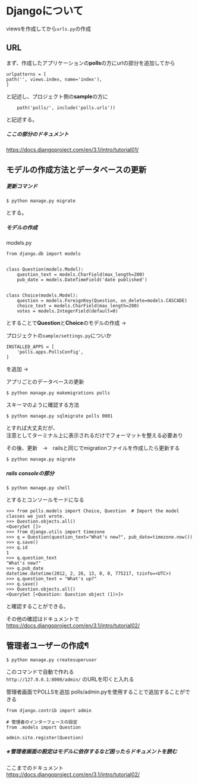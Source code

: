 # Djangoについて

viewsを作成してから`urls.py`の作成  

## URL
まず、作成したアプリケーションの**polls**の方にurlの部分を追加してから  

    urlpatterns = [
    path('', views.index, name='index'),
    ]
と記述し、プロジェクト側の**sample**の方に

        path('polls/', include('polls.urls'))
と記述する。

##### ここの部分のドキュメント
https://docs.djangoproject.com/en/3.1/intro/tutorial01/  

## モデルの作成方法とデータベースの更新
##### 更新コマンド

    $ python manage.py migrate
とする。  
  
##### モデルの作成
models.py

    from django.db import models


    class Question(models.Model):
        question_text = models.CharField(max_length=200)
        pub_date = models.DateTimeField('date published')
    
    
    class Choice(models.Model):
        question = models.ForeignKey(Question, on_delete=models.CASCADE)
        choice_text = models.CharField(max_length=200)
        votes = models.IntegerField(default=0)
とすることで**Question**と**Choice**のモデルの作成 -> 

プロジェクトの`sample/settings.py`についか  

    INSTALLED_APPS = [
        'polls.apps.PollsConfig',
    ]
を追加 ->  

アプリごとのデータベースの更新

    $ python manage.py makemigrations polls

スキーマのように確認する方法

    $ python manage.py sqlmigrate polls 0001
とすれば大丈夫だが、  
注意としてターミナル上に表示されるだけでフォーマットを整える必要あり

その後、更新　→　railsと同じでmigrationファイルを作成したら更新する
    
    $ python manage.py migrate

##### rails consoleの部分

    $ python manage.py shell
とするとコンソールモードになる

    >>> from polls.models import Choice, Question  # Import the model classes we just wrote.
    >>> Question.objects.all()
    <QuerySet []>
    >>> from django.utils import timezone
    >>> q = Question(question_text="What's new?", pub_date=timezone.now())
    >>> q.save()
    >>> q.id
    1
    >>> q.question_text
    "What's new?"
    >>> q.pub_date
    datetime.datetime(2012, 2, 26, 13, 0, 0, 775217, tzinfo=<UTC>)
    >>> q.question_text = "What's up?"
    >>> q.save()
    >>> Question.objects.all()
    <QuerySet [<Question: Question object (1)>]>
と確認することができる。

その他の確認はドキュメントで
https://docs.djangoproject.com/en/3.1/intro/tutorial02/

## 管理者ユーザーの作成¶
    $ python manage.py createsuperuser
このコマンドで自動で作れる  
`http://127.0.0.1:8000/admin/` のURLを叩くと入れる

管理者画面でPOLLSを追加
polls/admin.pyを使用することで追加することができる

    from django.contrib import admin

    # 管理者のインターフェースの設定
    from .models import Question
    
    admin.site.register(Question)
##### ※管理者画面の設定はモデルに依存するなど困ったらドキュメントを読む

ここまでのドキュメント  
https://docs.djangoproject.com/en/3.1/intro/tutorial02/

